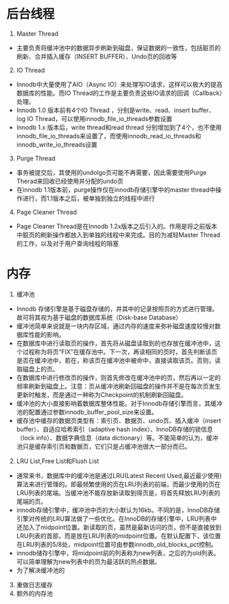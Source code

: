 # 后台线程
1. Master Thread
* 主要负责将缓冲池中的数据异步刷新到磁盘，保证数据的一致性，包括脏页的刷新、合并插入缓存（INSERT BUFFER）、Undo页的回收等
2. IO Thread
* Innodb中大量使用了AIO（Async IO）来处理写IO请求，这样可以极大的提高数据库的性能。而IO Thread的工作是主要负责这些IO请求的回调（Callback）处理。
* Innodb 1.0 版本前有4个IO Thread ，分别是write、read、insert buffer、log IO Thread，可以使用innodb_file_io_threads参数设置
* Innodb 1.x 版本后，write thread和read thread 分别增加到了4个，也不使用innodb_file_io_threads来设置了，而使用innodb_read_io_threads和innodb_write_io_threads设置
3. Purge Thread
* 事务被提交后，其使用的undolgo页可能不再需要，因此需要使用Purge Therad来回收已经使用并分配的undo页
* 在innodb 1.1版本前，purge操作仅在innodb存储引擎中的master thread中操作进行，而1.1版本之后，被单独到独立的线程中进行
4. Page Cleaner Thread
* Page Cleaner Thread是在Innodb 1.2x版本之后引入的。作用是将之前版本中脏页的刷新操作都放入到单独的线程中来完成。目的为减轻Master Thread的工作，以及对于用户查询线程的阻塞
# 内存
1. 缓冲池
* Innodb 存储引擎是基于磁盘存储的，并其中的记录按照页的方式进行管理。故可将其视为基于磁盘的数据库系统（Disk-base Database）
* 缓冲池简单来说就是一块内存区域，通过内存的速度来弥补磁盘速度较慢对数据库性能的影响。
* 在数据库中进行读取页的操作，首先将从磁盘读取到的也存放在缓冲池中，这个过程称为将页“FIX”在缓存池中。下一次，再读相同的页时，首先判断该页是否在缓冲池中，若在，称该页在缓冲池中被命中，直接读取该页。否则，读取磁盘上的页。
* 在数据库中进行修改页的操作，则首先修改在缓冲池中的页，然后再以一定的频率刷新到磁盘上。注意：页从缓冲池刷新回磁盘的操作并不是在每次页发生更新时触发，而是通过一种称为Checkpoint的机制刷新回磁盘。
* 缓冲池的大小直接影响着数据库整体性能。对于Innodb存储引擎而言，其缓冲池的配置通过参数innodb_buffer_pool_size来设置。
* 缓存池中缓存的数据页类型有：索引页、数据页、undo页、插入缓冲（insert buffer）、自适应哈希索引（adaptive hash index）、InnoDB存储的锁信息（lock info）、数据字典信息（data dictionary）等。不能简单的认为，缓冲池只是缓存索引页和数据页，它们只是占缓冲池很大一部分而已。
2. LRU List,Free List和Flush List
* 通常来书，数据库中的缓冲池是通过LRU(Latest Recent Used,最近最少使用)算法来进行管理的。即最频繁使用的页在LRU列表的前端，而最少使用的页在LRU列表的尾端。当缓冲池不能存放新读取到得页是，将首先释放LRU列表的尾端的页。
* innodb存储引擎中，缓冲池中页的大小默认为16kb。不同的是，InnoDB存储引擎对传统的LRU算法做了一些优化。在InnoDB的存储引擎中，LRU列表中还加入了midpoint位置。新读取的页，虽然是最新访问的页，但不是直接放到LRU列表的首部，而是放在LRU列表的midpoint位置。在默认配置下，该位置在LRU列表的5/8处，midpoint位置可由参数innodb_old_blocks_pct控制。
* innodb储存引擎中，将midpoint前的列表称为new列表，之后的为old列表。可以简单理解为new列表中的页为最活跃的热点数据。
* 为了解决缓冲池的
3. 重做日志缓存
4. 额外的内存池

